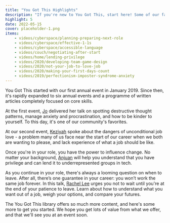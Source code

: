 ```yaml
---
title: "You Got This Highlights"
description: "If you're new to You Got This, start here! Some of our favorite content from throughout the years."
highlight: 5
date: 2022-05-15
cover: placeholder-1.png
items:
    - videos/cyberspace/planning-preparing-next-role
    - videos/cyberspace/effective-1-1s
    - videos/cyberspace/accessible-language
    - videos/couch/negotiating-after-start
    - videos/home/lending-privilege
    - videos/2020/developing-team-game-design
    - videos/2020/not-your-job-to-love-job
    - videos/2020/making-your-first-days-count
    - videos/2019/perfectionism-imposter-syndrome-anxiety
---
```


You Got This started with our first annual event in January 2019. Since then, it's rapidly expanded to six annual events and a programme of written articles completely focused on core skills.

At the first event, [Jo](/people/jo-franchetti) delivered her talk on spotting destructive thought patterns, manage anxiety and procrastination, and how to be kinder to yourself. To this day, it's one of our community's favorites.

<library-item path="videos/2019/perfectionism-imposter-syndrome-anxiety"></library-item>

At our second event, [Keziyah](/people/keziyah-lewis) spoke about the dangers of unconditional job love - a problem many of us face near the start of our career when we both are wanting to please, and lack experience of what a job should be like.

<library-item path="videos/2020/not-your-job-to-love-job"></library-item>

Once you're in your role, you have the power to influence change. No matter your background, [Anjuan](/people/anjuan-simmons) will help you understand that you have privilege and can lend it to underrepresented groups in tech.

<library-item path="videos/home/lending-privilege"></library-item>

As you continue in your role, there's always a looming question on when to leave. After all, there’s one guarantee in your career: you won’t work the same job forever. In this talk, [Rachel Lee](/people/rachel-lee-nabors) urges you not to wait until you're at the end of your patience to leave. Learn about how to understand what you want out of a job, weigh your options, and compare your futures.

<library-item path="videos/cyberspace/planning-preparing-next-role"></library-item>

The You Got This library offers so much more content, and here's some more to get you started. We hope you get lots of value from what we offer, and that we'll see you at an event soon.
